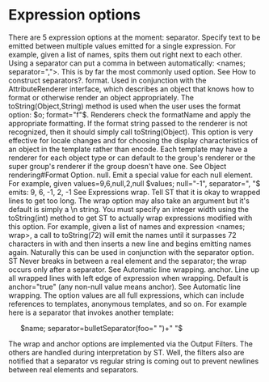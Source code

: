 # Expression options

There are 5 expression options at the moment:
separator. Specify text to be emitted between multiple values emitted for a single expression. For example, given a list of names, <names> spits them out right next to each other. Using a separator can put a comma in between automatically: <names; separator=",">. This is by far the most commonly used option. See How to construct separators?.
format. Used in conjunction with the AttributeRenderer interface, which describes an object that knows how to format or otherwise render an object appropriately. The toString(Object,String) method is used when the user uses the format option: $o; format="f"$. Renderers check the formatName and apply the appropriate formatting. If the format string passed to the renderer is not recognized, then it should simply call toString(Object). 
This option is very effective for locale changes and for choosing the display characteristics of an object in the template rather than encode. 
Each template may have a renderer for each object type or can default to the group's renderer or the super group's renderer if the group doesn't have one. See Object rendering#Format Option.
null. Emit a special value for each null element. For example, given values=9,6,null,2,null
$values; null="-1", separator=", "$
emits:
9, 6, -1, 2, -1
See Expressions
wrap. Tell ST that it is okay to wrapped lines to get too long. The wrap option may also take an argument but it's default is simply a \n string. You must specify an integer width using the toString(int) method to get ST to actually wrap expressions modified with this option. For example, given a list of names and expression <names; wrap>, a call to toString(72) will emit the names until it surpasses 72 characters in with and then inserts a new line and begins emitting names again. Naturally this can be used in conjunction with the separator option. ST Never breaks in between a real element and the separator; the wrap occurs only after a separator. See Automatic line wrapping.
anchor. Line up all wrapped lines with left edge of expression when wrapping. Default is anchor="true" (any non-null value means anchor). See Automatic line wrapping.
The option values are all full expressions, which can include references to templates, anonymous templates, and so on. For example here is a separator that invokes another template:
<ul>$name; separator=bulletSeparator(foo=" ")+"&nbsp;"$</ul>
The wrap and anchor options are implemented via the Output Filters. The others are handled during interpretation by ST. Well, the filters also are notified that a separator vs regular string is coming out to prevent newlines between real elements and separators.
